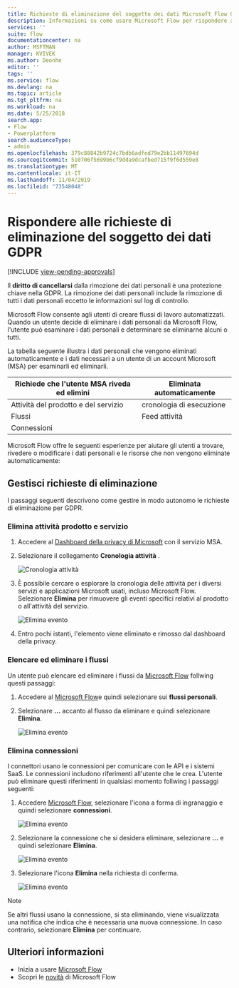 ```yaml
---
title: Richieste di eliminazione del soggetto dei dati Microsoft Flow GDPR per gli account Microsoft (MSA) | Microsoft Docs
description: Informazioni su come usare Microsoft Flow per rispondere alle richieste di eliminazione del soggetto dei dati alle GPDR per gli account Microsoft.
services: ''
suite: flow
documentationcenter: na
author: MSFTMAN
manager: KVIVEK
ms.author: Deonhe
editor: ''
tags: ''
ms.service: flow
ms.devlang: na
ms.topic: article
ms.tgt_pltfrm: na
ms.workload: na
ms.date: 5/25/2018
search.app:
- Flow
- Powerplatform
search.audienceType:
- admin
ms.openlocfilehash: 379c88842b9724c7bdb6adfed79e2bb11497694d
ms.sourcegitcommit: 510706f5699b6cf9dda9dcafbed715f9f6d559e8
ms.translationtype: MT
ms.contentlocale: it-IT
ms.lasthandoff: 11/04/2019
ms.locfileid: "73548048"
---
```

# <a name="respond-to-gdpr-data-subject-delete-requests"></a>Rispondere alle richieste di eliminazione del soggetto dei dati GDPR
[!INCLUDE [view-pending-approvals](includes/cc-rebrand.md)]

Il **diritto di cancellarsi** dalla rimozione dei dati personali è una protezione chiave nella GDPR. La rimozione dei dati personali include la rimozione di tutti i dati personali eccetto le informazioni sul log di controllo.

Microsoft Flow consente agli utenti di creare flussi di lavoro automatizzati. Quando un utente decide di eliminare i dati personali da Microsoft Flow, l'utente può esaminare i dati personali e determinare se eliminarne alcuni o tutti.

La tabella seguente illustra i dati personali che vengono eliminati automaticamente e i dati necessari a un utente di un account Microsoft (MSA) per esaminarli ed eliminarli.

|Richiede che l'utente MSA riveda ed elimini|Eliminata automaticamente|
|------|------|
|Attività del prodotto e del servizio|cronologia di esecuzione|
|Flussi|Feed attività|
|Connessioni||

Microsoft Flow offre le seguenti esperienze per aiutare gli utenti a trovare, rivedere o modificare i dati personali e le risorse che non vengono eliminate automaticamente:

## <a name="manage-delete-requests"></a>Gestisci richieste di eliminazione

I passaggi seguenti descrivono come gestire in modo autonomo le richieste di eliminazione per GDPR.

### <a name="delete-product-and-service-activity"></a>Elimina attività prodotto e servizio

1. Accedere al [Dashboard della privacy di Microsoft](https://account.microsoft.com/privacy/) con il servizio MSA.
1. Selezionare il collegamento **Cronologia attività** .

    ![Cronologia attività](./media/gdpr-dsr-export-msa/activityhistory.png)

1. È possibile cercare o esplorare la cronologia delle attività per i diversi servizi e applicazioni Microsoft usati, incluso Microsoft Flow. Selezionare **Elimina** per rimuovere gli eventi specifici relativi al prodotto o all'attività del servizio.

    ![Elimina evento](./media/gdpr-dsr-delete-msa/deleteevent.png)

1. Entro pochi istanti, l'elemento viene eliminato e rimosso dal dashboard della privacy.

### <a name="list-and-delete-flows"></a>Elencare ed eliminare i flussi

Un utente può elencare ed eliminare i flussi da [Microsoft Flow](https://flow.microsoft.com) follwing questi passaggi:

1. Accedere al [Microsoft Flow](https://flow.microsoft.com)e quindi selezionare sui **flussi personali**.

1. Selezionare **...** accanto al flusso da eliminare e quindi selezionare **Elimina**.

    ![Elimina evento](./media/gdpr-dsr-delete-msa/deleteflow.png)

### <a name="delete-connections"></a>Elimina connessioni

I connettori usano le connessioni per comunicare con le API e i sistemi SaaS. Le connessioni includono riferimenti all'utente che le crea. L'utente può eliminare questi riferimenti in qualsiasi momento follwing i passaggi seguenti:

1. Accedere [Microsoft Flow](https://flow.microsoft.com), selezionare l'icona a forma di ingranaggio e quindi selezionare **connessioni**.

    ![Elimina evento](./media/gdpr-dsr-delete-msa/deleteconnections.png)

1. Selezionare la connessione che si desidera eliminare, selezionare **...** e quindi selezionare **Elimina**.

    ![Elimina evento](./media/gdpr-dsr-delete-msa/delete-connection.png)

1. Selezionare l'icona **Elimina** nella richiesta di conferma.

    ![Elimina evento](./media/gdpr-dsr-delete-msa/confirmdelete.png)

> [!NOTE]
> Se altri flussi usano la connessione, si sta eliminando, viene visualizzata una notifica che indica che è necessaria una nuova connessione. In caso contrario, selezionare **Elimina** per continuare.
>
>

## <a name="learn-more"></a>Ulteriori informazioni

* Inizia a usare [Microsoft Flow](getting-started.md)
* Scopri le [novità](release-notes.md) di Microsoft Flow
